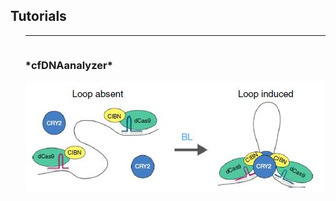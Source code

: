 

## **Tutorials**

<div class="wrapper row3">
  <div id="container">
    <div class="full_width clear">
      <ol>
          <hr>
          <!-- The paddingtop and margin-top edits allow anchors to link properly. -->
          <div id = "*cfDNAanalyzer*" class="row" style="padding-top: 60px; margin-top: -60px;">
              <div class="col-sm-7">
                   <h3> *cfDNAanalyzer* </h3>
                   <p class="text-justify"></p>
              </div>
              <div class="col-sm-5">
                   <img class="img-responsive" src="/static/img/research/Fig3_REGE_researchstatement.jpg" alt="*cfDNAanalyzer*"><br>
              </div>
          </div>
      </ol>
    </div>
  </div>
</div>
            



